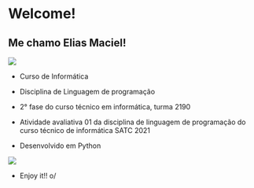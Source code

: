# Welcome! 

## Me chamo Elias Maciel!

<img src="https://www1.satc.edu.br/parcelamento_satc/assets/img/logotipo_horizontal.png">

- Curso de Informática

- Disciplina de Linguagem de programação

- 2° fase do curso técnico em informática, turma 2190

- Atividade avaliativa 01 da disciplina de linguagem de programação do curso técnico de informática SATC 2021

- Desenvolvido em Python

<img src="https://img.shields.io/badge/Python-3776AB?style=for-the-badge&logo=python&logoColor=white" />

- Enjoy it!! o/